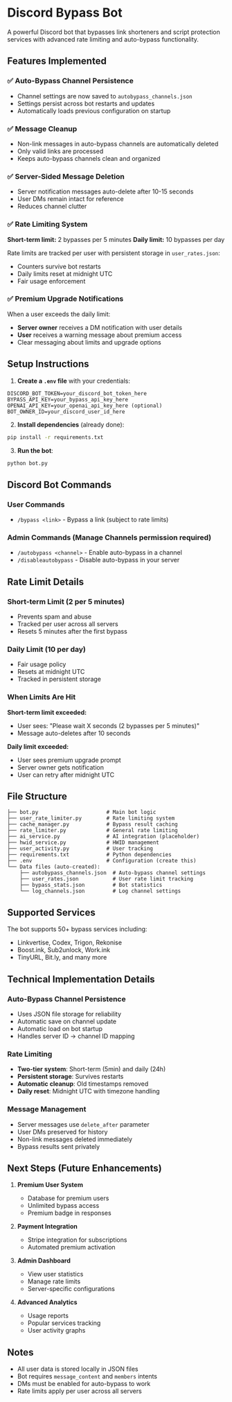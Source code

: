 # Discord Bypass Bot

A powerful Discord bot that bypasses link shorteners and script protection services with advanced rate limiting and auto-bypass functionality.

## Features Implemented

### ✅ Auto-Bypass Channel Persistence
- Channel settings are now saved to `autobypass_channels.json`
- Settings persist across bot restarts and updates
- Automatically loads previous configuration on startup

### ✅ Message Cleanup
- Non-link messages in auto-bypass channels are automatically deleted
- Only valid links are processed
- Keeps auto-bypass channels clean and organized

### ✅ Server-Sided Message Deletion
- Server notification messages auto-delete after 10-15 seconds
- User DMs remain intact for reference
- Reduces channel clutter

### ✅ Rate Limiting System
**Short-term limit:** 2 bypasses per 5 minutes
**Daily limit:** 10 bypasses per day

Rate limits are tracked per user with persistent storage in `user_rates.json`:
- Counters survive bot restarts
- Daily limits reset at midnight UTC
- Fair usage enforcement

### ✅ Premium Upgrade Notifications
When a user exceeds the daily limit:
- **Server owner** receives a DM notification with user details
- **User** receives a warning message about premium access
- Clear messaging about limits and upgrade options

## Setup Instructions

1. **Create a `.env` file** with your credentials:
```env
DISCORD_BOT_TOKEN=your_discord_bot_token_here
BYPASS_API_KEY=your_bypass_api_key_here
OPENAI_API_KEY=your_openai_api_key_here (optional)
BOT_OWNER_ID=your_discord_user_id_here
```

2. **Install dependencies** (already done):
```bash
pip install -r requirements.txt
```

3. **Run the bot**:
```bash
python bot.py
```

## Discord Bot Commands

### User Commands
- `/bypass <link>` - Bypass a link (subject to rate limits)

### Admin Commands (Manage Channels permission required)
- `/autobypass <channel>` - Enable auto-bypass in a channel
- `/disableautobypass` - Disable auto-bypass in your server

## Rate Limit Details

### Short-term Limit (2 per 5 minutes)
- Prevents spam and abuse
- Tracked per user across all servers
- Resets 5 minutes after the first bypass

### Daily Limit (10 per day)
- Fair usage policy
- Resets at midnight UTC
- Tracked in persistent storage

### When Limits Are Hit
**Short-term limit exceeded:**
- User sees: "Please wait X seconds (2 bypasses per 5 minutes)"
- Message auto-deletes after 10 seconds

**Daily limit exceeded:**
- User sees premium upgrade prompt
- Server owner gets notification
- User can retry after midnight UTC

## File Structure

```
├── bot.py                      # Main bot logic
├── user_rate_limiter.py        # Rate limiting system
├── cache_manager.py            # Bypass result caching
├── rate_limiter.py             # General rate limiting
├── ai_service.py               # AI integration (placeholder)
├── hwid_service.py             # HWID management
├── user_activity.py            # User tracking
├── requirements.txt            # Python dependencies
├── .env                        # Configuration (create this)
└── Data files (auto-created):
    ├── autobypass_channels.json  # Auto-bypass channel settings
    ├── user_rates.json           # User rate limit tracking
    ├── bypass_stats.json         # Bot statistics
    └── log_channels.json         # Log channel settings
```

## Supported Services

The bot supports 50+ bypass services including:
- Linkvertise, Codex, Trigon, Rekonise
- Boost.ink, Sub2unlock, Work.ink
- TinyURL, Bit.ly, and many more

## Technical Implementation Details

### Auto-Bypass Channel Persistence
- Uses JSON file storage for reliability
- Automatic save on channel update
- Automatic load on bot startup
- Handles server ID → channel ID mapping

### Rate Limiting
- **Two-tier system**: Short-term (5min) and daily (24h)
- **Persistent storage**: Survives restarts
- **Automatic cleanup**: Old timestamps removed
- **Daily reset**: Midnight UTC with timezone handling

### Message Management
- Server messages use `delete_after` parameter
- User DMs preserved for history
- Non-link messages deleted immediately
- Bypass results sent privately

## Next Steps (Future Enhancements)

1. **Premium User System**
   - Database for premium users
   - Unlimited bypass access
   - Premium badge in responses

2. **Payment Integration**
   - Stripe integration for subscriptions
   - Automated premium activation

3. **Admin Dashboard**
   - View user statistics
   - Manage rate limits
   - Server-specific configurations

4. **Advanced Analytics**
   - Usage reports
   - Popular services tracking
   - User activity graphs

## Notes

- All user data is stored locally in JSON files
- Bot requires `message_content` and `members` intents
- DMs must be enabled for auto-bypass to work
- Rate limits apply per user across all servers
